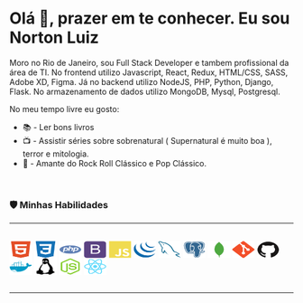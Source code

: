 <h1> Olá 👋, prazer em te conhecer. Eu sou Norton Luiz</h1>
<p align="center">
<p align="left">Moro no Rio de Janeiro, sou Full Stack Developer e tambem profissional da área de TI. No frontend utilizo Javascript, React, Redux, HTML/CSS, SASS, Adobe XD, Figma. Já no backend utilizo NodeJS, PHP, Python, Django, Flask. No armazenamento de dados utilizo MongoDB, Mysql, Postgresql.  
</p>

No meu tempo livre eu gosto:

- 📚 - Ler bons livros
- 📺 - Assistir séries sobre sobrenatural ( Supernatural é muito boa ), terror e mitologia.
- 🎵 - Amante do Rock Roll Clássico e Pop Clássico.

</br>

### 🛡️ Minhas Habilidades

---

</br>

<div style="display: inline_block">
  <img align="center" alt="Html5" height="30" width="40" src="https://raw.githubusercontent.com/devicons/devicon/master/icons/html5/html5-plain.svg">
  <img align="center" alt="CSS3" height="30" width="40" src="https://raw.githubusercontent.com/devicons/devicon/master/icons/css3/css3-plain.svg">
  <img align="center" alt="PHP" height="30" width="40" src="https://raw.githubusercontent.com/devicons/devicon/master/icons/php/php-plain.svg">
   <img align="center" alt="Bootstrap" height="30" width="40" src="https://raw.githubusercontent.com/devicons/devicon/master/icons/bootstrap/bootstrap-plain.svg">
  <img align="center" alt="Javascript" height="30" width="40" src="https://raw.githubusercontent.com/devicons/devicon/master/icons/javascript/javascript-plain.svg">
  <img align="center" alt="JQuery" height="30" width="40" src="https://raw.githubusercontent.com/devicons/devicon/master/icons/jquery/jquery-plain.svg">
  <img align="center" alt="MySQL" height="30" width="40" src="https://raw.githubusercontent.com/devicons/devicon/master/icons/mysql/mysql-plain.svg">
  <img align="center" alt="PostGreSQL" height="30" width="40" src="https://raw.githubusercontent.com/devicons/devicon/master/icons/postgresql/postgresql-plain.svg">
  <img align="center" alt="mongoDB" height="30" width="40" src="https://raw.githubusercontent.com/devicons/devicon/master/icons/mongodb/mongodb-plain.svg">
  <img align="center" alt="Git" height="30" width="40" src="https://raw.githubusercontent.com/devicons/devicon/master/icons/git/git-plain.svg">
  <img align="center" alt="GitHub" height="30" width="40" src="https://raw.githubusercontent.com/devicons/devicon/master/icons/github/github-original.svg">
  <img align="center" alt="Docker" height="30" width="40" src="https://raw.githubusercontent.com/devicons/devicon/master/icons/docker/docker-plain.svg">
  <img align="center" alt="Linux" height="30" width="40" src="https://raw.githubusercontent.com/devicons/devicon/master/icons/linux/linux-plain.svg">
    <img align="center" alt="NodeJS" height="30" width="40" src="https://raw.githubusercontent.com/devicons/devicon/master/icons/nodejs/nodejs-plain.svg">
  <img align="center" alt="ReactJS" height="30" width="40" src="https://raw.githubusercontent.com/devicons/devicon/master/icons/react/react-original.svg">

</div>
</br>

---
